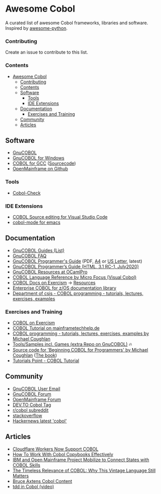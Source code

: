 # Awesome Cobol

A curated list of awesome Cobol frameworks, libraries and software. Inspired by [awesome-python](https://github.com/vinta/awesome-python).

### Contributing

Create an issue to contribute to this list.

### Contents

- [Awesome Cobol](#awesome-cobol)
    - [Contributing](#contributing)
    - [Contents](#contents)
  - [Software](#software)
    - [Tools](#tools)
    - [IDE Extensions](#ide-extensions)
  - [Documentation](#documentation)
    - [Exercises and Training](#exercises-and-training)
  - [Community](#community)
  - [Articles](#articles)
 
## Software

- [GnuCOBOL](https://sourceforge.net/projects/gnucobol/files/)
- [GnuCOBOL for Windows](https://get-superbol.com/software/)
- [COBOL for GCC](https://cobolworx.com/pages/cobforgcc.html) ([Sourcecode](https://gitlab.cobolworx.com/COBOLworx/gcc-cobol))
- [OpenMainframe on Github](https://github.com/openmainframeproject)

### Tools

- [Cobol-Check](https://github.com/openmainframeproject/cobol-check)

### IDE Extensions

- [COBOL Source editing for Visual Studio Code](https://marketplace.visualstudio.com/items?itemName=bitlang.cobol)
- [cobol-mode for emacs](https://elpa.gnu.org/packages/cobol-mode.html)
 
## Documentation

- [GnuCOBOL Guides (List)](https://gnucobol.sourceforge.io/guides.html)
- [GnuCOBOL FAQ](https://gnucobol.sourceforge.io/faq/index.html)
- [GnuCOBOL Programmer's Guide](https://sourceforge.net/p/gnucobol/code/HEAD/tree/external-doc/guide/PDFs/gnucobpg-a4.pdf?format=raw) (PDF, [A4](https://sourceforge.net/p/gnucobol/code/HEAD/tree/external-doc/guide/PDFs/gnucobpg-a4.pdf?format=raw) or [US Letter](https://sourceforge.net/p/gnucobol/code/HEAD/tree/external-doc/guide/PDFs/gnucobpg-letter.pdf?format=raw), latest)
- [GnuCOBOL Programmer’s Guide (HTML, 3.1 RC-1, July2020)](https://gnucobol.sourceforge.io/HTML/gnucobpg.html)
- [GnuCOBOL Resources at OCamlPro](https://get-superbol.com/gnucobol/)
- [COBOL Language Reference by Micro Focus (Visual Cobol)](https://www.microfocus.com/documentation/visual-cobol/vc90/EclUNIX/GUID-D84DDFBC-3D1E-47B1-8DEF-26B322C321F6.html)
- [COBOL Docs on Exercism](https://exercism.org/docs/tracks/cobol) -> [Resources](https://exercism.org/docs/tracks/cobol/resources)
- [Enterprise COBOL for z/OS documentation library](https://www.ibm.com/support/pages/enterprise-cobol-zos-documentation-library)
- [Department of csis - COBOL programming - tutorials, lectures, exercises, examples](https://www.csis.ul.ie/cobol/)

### Exercises and Training

- [COBOL on Exercism](https://exercism.org/tracks/cobol)
- [COBOL Tutorial on mainframetechhelp.de](https://www.mainframestechhelp.com/tutorials/cobol/introduction.htm)
- [COBOL programming - tutorials, lectures, exercises, examples  by Michael Coughlan](https://www.csis.ul.ie/cobol/)
- [Tools/Samples incl. Games (extra Repo on GnuCOBOL)](https://sourceforge.net/p/gnucobol/contrib/HEAD/tree/) 🔥
- [Source code for 'Beginning COBOL for Programmers' by Michael Coughlan](https://github.com/Apress/beg-cobol-for-programmers) ([The book](http://www.apress.com/9781430262534))
- [Tutorials Point - COBOL Tutorial](https://www.tutorialspoint.com/cobol/index.htm)

## Community

- [GnuCOBOL User Email](https://lists.gnu.org/mailman/listinfo/gnucobol-users)
- [GnuCOBOL Forum](https://sourceforge.net/p/gnucobol/discussion/)
- [OpenMainframe Forum](https://community.openmainframeproject.org/c/calling-all-cobol-programmers/15)
- [DEV.TO Cobol Tag](https://dev.to/t/cobol)
- [r/cobol subreddit](https://www.reddit.com/r/cobol/)
- [stackoverflow](https://stackoverflow.com/questions/tagged/cobol)
- [Hackernews latest 'cobol'](https://hn.algolia.com/?query=cobol&sort=byDate&type=all)

## Articles

- [Cloudflare Workers Now Support COBOL](https://blog.cloudflare.com/cloudflare-workers-now-support-cobol/)
- [How To Work With Cobol Copybooks Effectively](https://marketsplash.com/cobol-copybooks/)
- [IBM and Open Mainframe Project Mobilize to Connect States with COBOL Skills](https://newsroom.ibm.com/2020-04-09-IBM-and-Open-Mainframe-Project-Mobilize-to-Connect-States-with-COBOL-Skills)
- [The Timeless Relevance of COBOL: Why This Vintage Language Still Matters](https://medium.com/@flxlflx/the-timeless-relevance-of-cobol-why-this-vintage-language-still-matters-2fa38d7c79d7)
- [Bruce Axtens Cobol Content](https://dev.to/bugmagnet/series/5998)
- [tdd in Cobol (video)](https://github.com/addisaden/awesome-cobol/edit/main/README.md)



